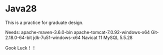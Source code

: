 # Java28
This is a practice for graduate design.

Needs:
	apache-maven-3.6.0-bin
	apache-tomcat-7.0.92-windows-x64
	Git-2.18.0-64-bit
	jdk-7u51-windows-x64
	Navicat 11
	MySQL 5.5.28

Gook Luck！！